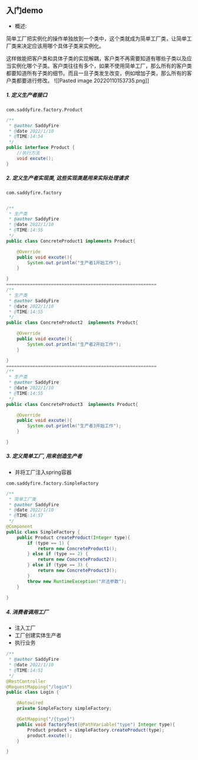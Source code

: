 ## 入门demo
- 概述:


简单工厂把实例化的操作单独放到一个类中，这个类就成为简单工厂类，让简单工厂类来决定应该用哪个具体子类来实例化。

这样做能把客户类和具体子类的实现解耦，客户类不再需要知道有哪些子类以及应当实例化哪个子类。客户类往往有多个，如果不使用简单工厂，那么所有的客户类都要知道所有子类的细节。而且一旦子类发生改变，例如增加子类，那么所有的客户类都要进行修改。
![[Pasted image 20220110153735.png]]

##### 1. 定义生产者接口

`com.saddyfire.factory.Product`

```java
/**
 * @author SaddyFire
 * @date 2022/1/10
 * @TIME:14:54
 */
public interface Product {
	//执行方法
    void excute();
}
```

##### 2. 定义生产者实现类, 这些实现类是用来实际处理请求

`com.saddyfire.factory`

```java

/**
 * 生产类
 * @author SaddyFire
 * @date 2022/1/10
 * @TIME:14:55
 */
public class ConcreteProduct1 implements Product{

    @Override
    public void excute(){
        System.out.println("生产者1开始工作");
    }

}
=========================================================
/**
 * 生产类
 * @author SaddyFire
 * @date 2022/1/10
 * @TIME:14:55
 */
public class ConcreteProduct2  implements Product{

    @Override
    public void excute(){
        System.out.println("生产者2开始工作");
    }

}
=========================================================
/**
 * 生产类
 * @author SaddyFire
 * @date 2022/1/10
 * @TIME:14:55
 */
public class ConcreteProduct3  implements Product{

    @Override
    public void excute(){
        System.out.println("生产者3开始工作");
    }

}

```

##### 3. 定义简单工厂, 用来创造生产者
- 并将工厂注入spring容器

`com.saddyfire.factory.SimpleFactory`

```java
/**
 * 简单工厂类
 * @author SaddyFire
 * @date 2022/1/10
 * @TIME:14:57
 */
@Component
public class SimpleFactory {
    public Product createProduct(Integer type){
        if (type == 1) {
            return new ConcreteProduct1();
        } else if (type == 2) {
            return new ConcreteProduct2();
        } else if (type == 3) {
            return new ConcreteProduct3();
        }
        throw new RuntimeException("非法参数");
    }
    
}
```

##### 4. 消费者调用工厂

- 注入工厂
- 工厂创建实体生产者
- 执行业务

```java
/**
 * @author SaddyFire
 * @date 2022/1/10
 * @TIME:14:51
 */
@RestController
@RequestMapping("/login")
public class Login {

    @Autowired
    private SimpleFactory simpleFactory;

    @GetMapping("/{type}")
    public void factoryTest(@PathVariable("type") Integer type){
        Product product = simpleFactory.createProduct(type);
        product.excute();
    }

}
```



